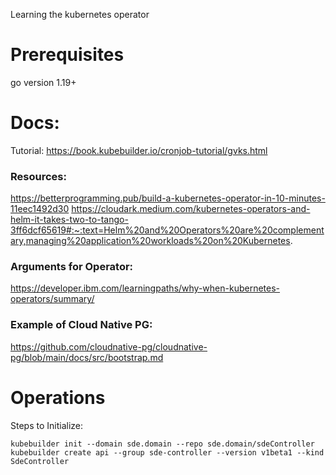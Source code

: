 Learning the kubernetes operator

# Prerequisites
go version 1.19+

# Docs:
Tutorial:
https://book.kubebuilder.io/cronjob-tutorial/gvks.html

### Resources:
https://betterprogramming.pub/build-a-kubernetes-operator-in-10-minutes-11eec1492d30
https://cloudark.medium.com/kubernetes-operators-and-helm-it-takes-two-to-tango-3ff6dcf65619#:~:text=Helm%20and%20Operators%20are%20complementary,managing%20application%20workloads%20on%20Kubernetes.

### Arguments for Operator:
https://developer.ibm.com/learningpaths/why-when-kubernetes-operators/summary/

### Example of Cloud Native PG:
https://github.com/cloudnative-pg/cloudnative-pg/blob/main/docs/src/bootstrap.md

# Operations

Steps to Initialize:
```
kubebuilder init --domain sde.domain --repo sde.domain/sdeController
kubebuilder create api --group sde-controller --version v1beta1 --kind SdeController
```
